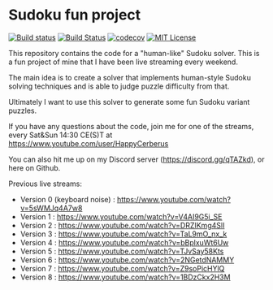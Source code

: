 # Sudoku fun project


[![Build status](https://ci.appveyor.com/api/projects/status/elojn7ea90xhfy1i?svg=true)](https://ci.appveyor.com/project/HappyCerberus/sudoku/branch/master)
[![Build Status](https://travis-ci.org/HappyCerberus/sudoku.svg?branch=master)](https://travis-ci.org/HappyCerberus/sudoku)
[![codecov](https://codecov.io/gh/HappyCerberus/sudoku/branch/master/graph/badge.svg)](https://codecov.io/gh/HappyCerberus/sudoku)
[![MIT License](https://img.shields.io/badge/License-MIT-yellow.svg)](https://github.com/HappyCerberus/sudoku/blob/master/LICENSE)

This repository contains the code for a "human-like" Sudoku solver. This is a fun project of mine that I have been live streaming every weekend.

The main idea is to create a solver that implements human-style Sudoku solving techniques and is able to judge puzzle difficulty from that.

Ultimately I want to use this solver to generate some fun Sudoku variant puzzles.

If you have any questions about the code, join me for one of the streams, every Sat&Sun 14:30 CE(S)T at https://www.youtube.com/user/HappyCerberus

You can also hit me up on my Discord server (https://discord.gg/qTAZkd), or here on Github.

Previous live streams:

* Version 0 (keyboard noise) :  https://www.youtube.com/watch?v=5sWMJq4A7w8
* Version 1 : https://www.youtube.com/watch?v=V4AI9G5i_SE
* Version 2 : https://www.youtube.com/watch?v=DRZIKmg4SlI
* Version 3 : https://www.youtube.com/watch?v=TaL9mO_nx_k
* Version 4 : https://www.youtube.com/watch?v=bBplxuWt6Uw
* Version 5 : https://www.youtube.com/watch?v=TJvSay58Kts
* Version 6 : https://www.youtube.com/watch?v=2NGetdNAMMY
* Version 7 : https://www.youtube.com/watch?v=Z9soPicHYlQ
* Version 8 : https://www.youtube.com/watch?v=1BDzCkx2H3M
